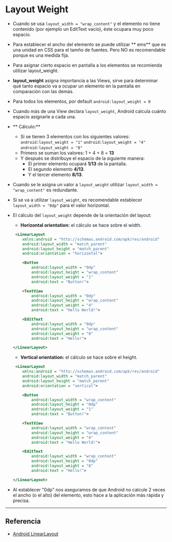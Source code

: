 Layout Weight
======
- Cuando se usa `layout_width = "wrap_content"` y el elemento no tiene contenido (por ejemplo un EditText vacío), éste ocupara muy poco espacio.

- Para establecer el ancho del elemento se puede utilizar ** ems** que es una unidad en CSS para el tamño de fuentes. Pero NO es recomendable porque es una medida fija.

- Para asignar cierto espacio en pantalla a los elementos se recomienda utilizar layout_weight.

- **layout_weight** asigna importancia a las Views, sirve para determinar qué tanto espacio va a ocupar un elemento en la pantalla en comparación con las demás.

- Para todos los elementos, por default `android:layout_weight = 0`

- Cuando más de una View declara `layout_weight`, Android calcula cuánto espacio asignarle a cada una.

- ** Cálculo:**
  - Si se tienen 3 elementos con los siguientes valores:
    `android:layout_weight = "1"`
    `android:layout_weight = "4"`
    `android:layout_weight = "8"`
  - Primero se suman los valores: 1 + 4 + 8 = **13**
  - Y después se distribuye el espacio de la siguiente manera:
  	- El primer elemento ocupará **1/13** de la pantalla.
  	- El segundo elemento **4/13**.
  	- Y el tercer elemento **8/13**.
- Cuando se le asigna un valor a `layout_weight` utilizar `layout_width = "wrap_content"` es redundante.

- Si se va a utilizar `layout_weight`, es recomendable establecer `layout_width = "0dp"` para el valor horizontal.

- El cálculo del `layout_weight` depende de la orientación del layout:
 	- **Horizontal orientation:** el cálculo se hace sobre el width.
	```xml
	 <LinearLayout
		xmlns:android = "htto://schemas.android.com/apk/res/android"
		android:layout_width = "match_parent"
		android:layout_height = "match_parent"
		android:orientation = "horizontal">

		<Button
			android:layout_width = "0dp"
			android:layout_height = "wrap_content"
			android:layout_weight = "1"
			android:text = "Button!">

		<TextView
			android:layout_width = "0dp"
			android:layout_height = "wrap_content"
			android:layout_weight = "4"
			android:text = "Hello World!">

		<EditText
			android:layout_width = "0dp"
			android:layout_height = "wrap_content"
			android:layout_weight = "8"
			android:text = "Hello!">

	</LinearLayout>
	```
 	- **Vertical orientation:** el cálculo se hace sobre el height.
	```xml
	 <LinearLayout
		xmlns:android = "htto://schemas.android.com/apk/res/android"
		android:layout_width = "match_parent"
		android:layout_height = "match_parent"
		android:orientation = "vertical">

		<Button
			android:layout_width = "wrap_content"
			android:layout_height = "0dp"
			android:layout_weight = "1"
			android:text = "Button!">

		<TextView
			android:layout_width = "wrap_content"
			android:layout_height = "wrap_content"
			android:layout_weight = "4"
			android:text = "Hello World!">

		<EditText
			android:layout_width = "wrap_content"
			android:layout_height = "0dp"
			android:layout_weight = "8"
			android:text = "Hello!">

	</LinearLayout>
	```
- Al establecer "0dp" nos aseguramos de que Android no calcule 2 veces el ancho (o el alto) del elemento, esto hace a la aplicación más rápida y precisa.

------
Referencia
--------------

- [Android LinearLayout](https://www.youtube.com/watch?v=70-JVroY1Ng&index=36&list=PLonJJ3BVjZW6hYgvtkaWvwAVvOFB7fkLa)